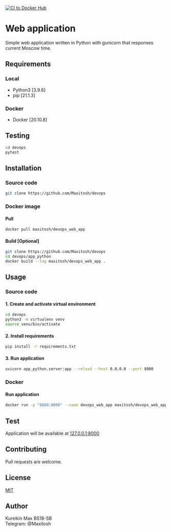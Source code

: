 [![CI to Docker Hub](https://github.com/Maxitosh/devops/actions/workflows/flow.yml/badge.svg)](https://github.com/Maxitosh/devops/actions/workflows/flow.yml)

# Web application

Simple web application written in Python with gunicorn that responses current Moscow time.

## Requirements

### Local

* Python3 [3.9.6]
* pip [21.1.3]

### Docker

* Docker [20.10.8]

## Testing

```bash
cd devops
pytest
```

## Installation

### Source code

```bash
git clone https://github.com/Maxitosh/devops
```

### Docker image

#### Pull

```bash
docker pull maxitosh/devops_web_app
```

#### Build [Optional]

```bash
git clone https://github.com/Maxitosh/devops
cd devops/app_python
docker build --tag maxitosh/devops_web_app .  
```

## Usage

### Source code

#### 1. Create and activate virtual environment

```bash
cd devops
python3 -m virtualenv venv 
source venv/bin/activate
```

#### 2. Install requirements

```bash
pip install -r requirements.txt
```

#### 3. Run application

```bash
uvicorn app_python.server:app --reload --host 0.0.0.0 --port 8000 
```

### Docker

#### Run application

```bash
docker run -p "8000:8000" --name devops_web_app maxitosh/devops_web_app
```

## Test

Application will be available at [127.0.0.1:8000](http://127.0.0.1:8000)

## Contributing

Pull requests are welcome.

## License

[MIT](https://choosealicense.com/licenses/mit/)

## Author

Kureikin Max BS18-SB  
Telegram: @Maxitosh
